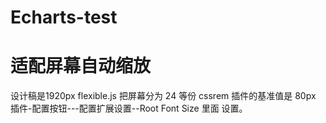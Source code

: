# Echarts-test

# 适配屏幕自动缩放
设计稿是1920px
flexible.js 把屏幕分为 24 等份
cssrem 插件的基准值是 80px
插件-配置按钮---配置扩展设置--Root Font Size 里面 设置。
